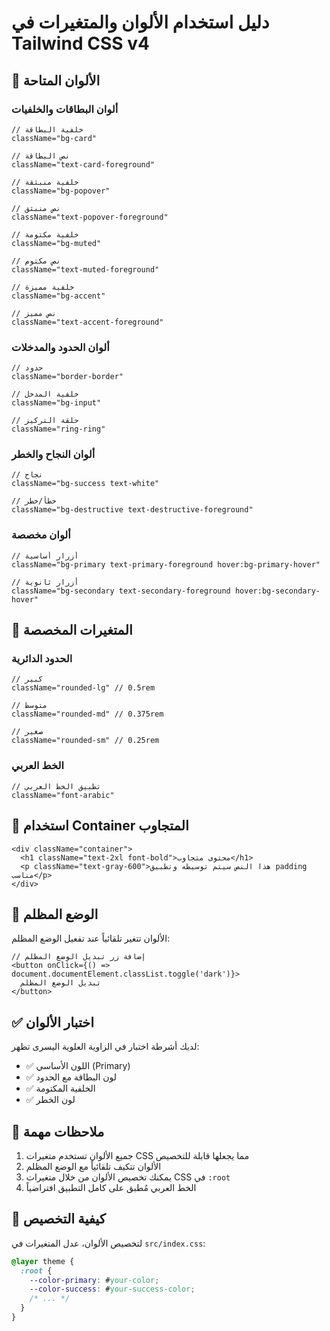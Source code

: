 # دليل استخدام الألوان والمتغيرات في Tailwind CSS v4

## 🎨 الألوان المتاحة

### ألوان البطاقات والخلفيات
```tsx
// خلفية البطاقة
className="bg-card"

// نص البطاقة
className="text-card-foreground"

// خلفية منبثقة
className="bg-popover"

// نص منبثق
className="text-popover-foreground"

// خلفية مكتومة
className="bg-muted"

// نص مكتوم
className="text-muted-foreground"

// خلفية مميزة
className="bg-accent"

// نص مميز
className="text-accent-foreground"
```

### ألوان الحدود والمدخلات
```tsx
// حدود
className="border-border"

// خلفية المدخل
className="bg-input"

// حلقة التركيز
className="ring-ring"
```

### ألوان النجاح والخطر
```tsx
// نجاح
className="bg-success text-white"

// خطأ/خطر
className="bg-destructive text-destructive-foreground"
```

### ألوان مخصصة
```tsx
// أزرار أساسية
className="bg-primary text-primary-foreground hover:bg-primary-hover"

// أزرار ثانوية
className="bg-secondary text-secondary-foreground hover:bg-secondary-hover"
```

## 🔧 المتغيرات المخصصة

### الحدود الدائرية
```tsx
// كبير
className="rounded-lg" // 0.5rem

// متوسط
className="rounded-md" // 0.375rem

// صغير
className="rounded-sm" // 0.25rem
```

### الخط العربي
```tsx
// تطبيق الخط العربي
className="font-arabic"
```

## 📱 استخدام Container المتجاوب

```tsx
<div className="container">
  <h1 className="text-2xl font-bold">محتوى متجاوب</h1>
  <p className="text-gray-600">هذا النص سيتم توسيطه وتطبيق padding مناسب</p>
</div>
```

## 🌙 الوضع المظلم

الألوان تتغير تلقائياً عند تفعيل الوضع المظلم:

```tsx
// إضافة زر تبديل الوضع المظلم
<button onClick={() => document.documentElement.classList.toggle('dark')}>
  تبديل الوضع المظلم
</button>
```

## ✅ اختبار الألوان

لديك أشرطة اختبار في الزاوية العلوية اليسرى تظهر:
- ✅ اللون الأساسي (Primary)
- ✅ لون البطاقة مع الحدود
- ✅ الخلفية المكتومة
- ✅ لون الخطر

## 📝 ملاحظات مهمة

1. جميع الألوان تستخدم متغيرات CSS مما يجعلها قابلة للتخصيص
2. الألوان تتكيف تلقائياً مع الوضع المظلم
3. يمكنك تخصيص الألوان من خلال متغيرات CSS في `:root`
4. الخط العربي مُطبق على كامل التطبيق افتراضياً

## 🚀 كيفية التخصيص

لتخصيص الألوان، عدل المتغيرات في `src/index.css`:

```css
@layer theme {
  :root {
    --color-primary: #your-color;
    --color-success: #your-success-color;
    /* ... */
  }
}
```